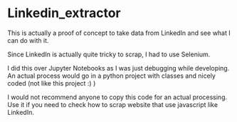 # Linkedin_extractor
This is actually a proof of concept to take data from LinkedIn and see what I can do with it.

Since LinkedIn is actually quite tricky to scrap, I had to use Selenium.

I did this over Jupyter Notebooks as I was just debugging while developing. An actual process would go in a python project with classes and nicely coded (not like this project :) )

I would not recommend anyone to copy this code for an actual processing. Use it if you need to check how to scrap website that use javascript like LinkedIn.
